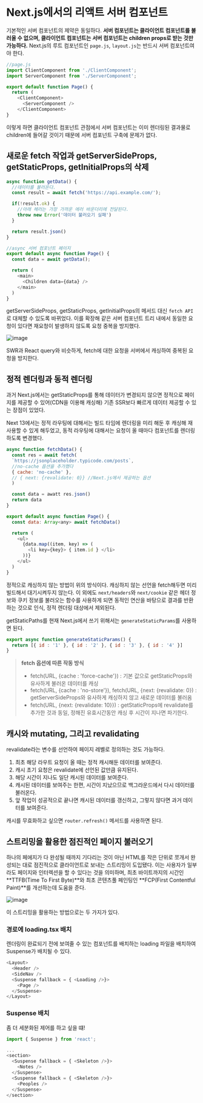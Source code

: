 # Next.js에서의 리액트 서버 컴포넌트

기본적인 서버 컴포넌트의 제약은 동일하다.
**서버 컴포넌트는 클라이언트 컴포넌트를 불러올 수 없으며, 클라이언트 컴포넌트는 서버 컴포넌트는 children props로 받는 것만 가능하다.** Next.js의 루트 컴포넌트인 `page.js`, `layout.js`는 반드시 서버 컴포넌트여야 한다.

```javascript
//page.js
import ClientComponent from './ClientComponent';
import ServerComponent from './ServerComponent';

export default function Page() {
  return (
    <ClientComponent>
      <ServerComponent />
    </ClientComponent>
}
```

이렇게 하면 클라이언트 컴포넌트 관점에서 서버 컴포넌트는 이미 렌더링된 결과물로 children에 들어갈 것이기 때문에 서버 컴포넌트 구축에 문제가 없다.

## 새로운 fetch 작업과 getServerSideProps, getStaticProps, getInitialProps의 삭제

```javascript
async function getData() {
  //데이터를 불러온다.
  const result = await fetch('https://api.example.com/');

  if(!result.ok) {
    //아래 헤러는 가장 가까운 에러 바운더리에 전달된다.
    throw new Error('데이터 불러오기 실패')
  }

  return result.json()
}

//async 서버 컴포넌트 페이지
export default async function Page() {
  const data = await getData();

  return (
    <main>
      <Children data={data} />
    </main>
  )
}
```

getServerSideProps, getStaticProps, getInitialProps의 메서드 대신 `fetch API`로 대체할 수 있도록 바뀌었다.
이를 확장해 같은 서버 컴포넌트 트리 내에서 동일한 요청이 있다면 재요청이 발생하지 않도록 요청 중복을 방지했다.

![image](https://github.com/user-attachments/assets/3d5f5504-d31c-4a5e-bccf-8c507895f48c)

SWR과 React query와 비슷하게, fetch에 대한 요청을 서버에서 캐싱하여 중복된 요청을 방지한다.

## 정적 렌더링과 동적 렌더링

과거 Next.js에서는 getStaticProps를 통해 데이터가 변경되지 않으면 정적으로 페이지를 제공할 수 있어(CDN을 이용해 캐싱해) 기존 SSR보다 빠르게 데이터 제공할 수 있는 장점이 있었다.

Next 13에서는 정적 라우팅에 대해서는 빌드 타임에 렌더링을 미리 해둔 후 캐싱해 재사용할 수 있게 해두었고, 동적 라우팅에 대해서는 요청이 올 때마다 컴포넌트를 렌더링하도록 변경했다.

```javascript
async function fetchData() {
  const res = await fetch(
  `https://jsonplaceholder.typicode.com/posts`,
  //no-cache 옵션을 추가했다
  { cache: 'no-cache' },
  // { next: {revalidate: 0}} //Next.js에서 제공하는 옵션
  )

  const data = awatt res.json()
  return data
}

export default async function Page() {
  const data: Array<any> await fetchData()

  return (
    <ul>
      {data.map((item, key) => (
        <li key={key}> { item.id } </li>
      ))}
    </ul>
  )
}
```

정적으로 캐싱하지 않는 방법이 위의 방식이다. 캐싱하지 않는 선언을 fetch해두면 미리 빌드해서 대기시켜두지 않는다.
이 외에도 `next/headers`와 `next/cookie` 같은 헤더 정보와 쿠키 정보를 불러오는 함수를 사용하게 되면 동적인 연산을 바탕으로 결과를 반환하는 것으로 인식, 정적 렌더링 대상에서 제외된다.

getStaticPaths를 현재 Next.js에서 쓰기 위해서는 `generateStaticParams`를 사용하면 된다.

```javascript
export async function generateStaticParams() {
  return [{ id : '1' }, { id : '2' }, { id : '3' }, { id : '4' }]
}
```

> **fetch 옵션에 따른 작동 방식**
> - fetch(URL, {cache : 'force-cache'}) : 기본 값으로 getStaticProps와 유사하게 불러온 데이터를 캐싱
> - fetch(URL, {cache : 'no-store'}), fetch(URL, {next: {revalidate: 0}) : getServerSideProps와 유사하게 캐싱하지 않고 새로운 데이터를 불러옴
> - fetch(URL, {next: {revalidate: 10}}) : getStaticProps에 revalidate를 추가한 것과 동일, 정해진 유효시간동안 캐싱 후 시간이 지나면 파기한다.

## 캐시와 mutating, 그리고 revalidating

revalidate라는 변수를 선언하여 페이지 레벨로 정의하는 것도 가능하다.

1. 최초 해당 라우트 요청이 올 때는 정적 캐시해둔 데이터를 보여준다.
2. 캐시 초기 요청은 revalidate에 선언된 값만큼 유지된다.
3. 해당 시간이 지나도 일단 캐시된 데이터를 보여준다.
4. 캐시된 데이터를 보여주는 한편, 시간이 지났으므로 백그라운드에서 다시 데이터를 불러온다.
5. 앞 작업이 성공적으로 끝나면 캐시된 데이터를 갱신하고, 그렇지 않다면 과거 데이터를 보여준다.

캐시를 무효화하고 싶으면 `router.refresh()` 메서드를 사용하면 된다.

## 스트리밍을 활용한 점진적인 페이지 불러오기

하나의 페에지가 다 완성될 때까지 기다리는 것이 아닌 HTML를 작은 단위로 쪼개서 완성되는 대로 점진적으로 클라이언트로 보내는 스트리밍이 도입됐다.
이는 사용자가 일부라도 페이지와 인터렉션을 할 수 있다는 것을 의미하며, 최초 바이트까지의 시간인 **TTFB(Time To First Byte)**와 최초 콘텐츠풀 페인팅인 **FCP(First Contentful Paint)**를 개선하는데 도움을 준다.

![image](https://github.com/user-attachments/assets/2a9d5eac-14c2-4af7-a8e4-6fd07fca4584)

이 스트리밍을 활용하는 방법으로는 두 가지가 있다.

### 경로에 loading.tsx 배치

렌더링이 완료되기 전에 보여줄 수 있는 컴포넌트를 배치하는 loading 파일을 배치하여 Suspense가 배치될 수 있다.

```javascript
<Layout>
  <Header />
  <SideNav />
  <Suspense fallback = { <Loading />}>
    <Page />
  </Suspense>
</Layout>
```

### Suspense 배치

좀 더 세분화된 제어를 하고 싶을 떄!

```javascript
import { Suspense } from 'react';

...
<section>
  <Suspense fallback = { <Skeleton />}>
    <Notes />
  </Suspense>
  <Suspense fallback = { <Skeleton />}>
    <Peoples />
  </Suspense>
</section>
```
